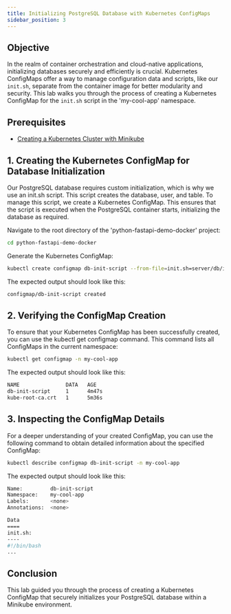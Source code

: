 ```yaml
---
title: Initializing PostgreSQL Database with Kubernetes ConfigMaps
sidebar_position: 3
---
```


## Objective
In the realm of container orchestration and cloud-native applications, initializing databases securely and efficiently is crucial. Kubernetes ConfigMaps offer a way to manage configuration data and scripts, like our `init.sh`, separate from the container image for better modularity and security. This lab walks you through the process of creating a Kubernetes ConfigMap for the `init.sh` script in the 'my-cool-app' namespace.

## Prerequisites
- [Creating a Kubernetes Cluster with Minikube](./minikube-create.md)

## 1. Creating the Kubernetes ConfigMap for Database Initialization
Our PostgreSQL database requires custom initialization, which is why we use an init.sh script. This script creates the database, user, and table. To manage this script, we create a Kubernetes ConfigMap. This ensures that the script is executed when the PostgreSQL container starts, initializing the database as required.

Navigate to the root directory of the 'python-fastapi-demo-docker' project:
```bash
cd python-fastapi-demo-docker
```

Generate the Kubernetes ConfigMap:
```bash
kubectl create configmap db-init-script --from-file=init.sh=server/db/init.sh -n my-cool-app
```

The expected output should look like this:
```bash
configmap/db-init-script created
```

## 2. Verifying the ConfigMap Creation
To ensure that your Kubernetes ConfigMap has been successfully created, you can use the kubectl get configmap command. This command lists all ConfigMaps in the current namespace:
```bash
kubectl get configmap -n my-cool-app
```

The expected output should look like this:
```bash
NAME               DATA   AGE
db-init-script     1      4m47s
kube-root-ca.crt   1      5m36s
```

## 3. Inspecting the ConfigMap Details
For a deeper understanding of your created ConfigMap, you can use the following command to obtain detailed information about the specified ConfigMap:
```bash
kubectl describe configmap db-init-script -n my-cool-app
```

The expected output should look like this:
```bash
Name:         db-init-script
Namespace:    my-cool-app
Labels:       <none>
Annotations:  <none>

Data
====
init.sh:
----
#!/bin/bash
...
```

## Conclusion
This lab guided you through the process of creating a Kubernetes ConfigMap that securely initializes your PostgreSQL database within a Minikube environment. 
